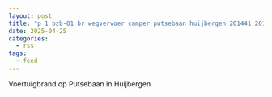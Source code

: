 ```yaml
---
layout: post
title: "p 1 bzb-01 br wegvervoer camper putsebaan huijbergen 201441 201444"
date: 2025-04-25
categories: 
  - rss
tags: 
  - feed
---
```


Voertuigbrand op Putsebaan in Huijbergen
